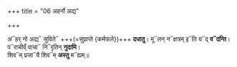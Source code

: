 +++
title = "06 अहर्नो अद्य"

+++


अ᳓हर् नो अद्य᳓ सुविते᳓ +++(=सुप्राप्ते {कर्मफले})+++ **दधातु**। मू᳓लन् न᳓क्षत्रम् इ᳓ति य᳓द् **व᳓दन्ति**।  
प᳓राचीव्ँ वाचा᳓ नि᳓रृतिन् **नुदामि**।  
शिव᳓म् प्रजा᳓यै शिव᳓म् **अस्तु** म᳓ह्यम्॥  
